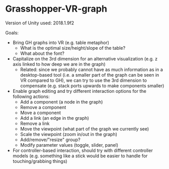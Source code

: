 # Grasshopper-VR-graph

Version of Unity used: 2018.1.9f2

Goals:    
- Bring GH graphs into VR (e.g. table metaphor)
  - What is the optimal size/height/slope of the table?
  - What about the font?
- Capitalize on the 3rd dimension for an alternative visualization (e.g. z axis linked to how deep we are in the graph)
  - Related: since we probably cannot have as much information as in a desktop-based tool (i.e. a smaller part of the graph can be seen in VR compared to GH), we can try to use the 3rd dimension to compensate (e.g. stack ports upwards to make components smaller)
- Enable graph editing and try different interaction options for the following actions:
  - Add a component (a node in the graph)
  - Remove a component
  - Move a component
  - Add a link (an edge in the graph)
  - Remove a link
  - Move the viewpoint (what part of the graph we currently see)
  - Scale the viewpoint (zoom in/out in the graph)
  - Add/remove/"resize" group?
  - Modify parameter values (toggle, slider, panel)
- For controller-based interaction, should try with different controller models (e.g. something like a stick would be easier to handle for touching/grabbing things)
